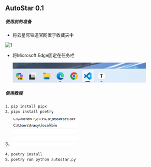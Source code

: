 ## AutoStar 0.1

##### 使用前的准备

- 将云星穹铁道官网置于收藏夹中

![1](https://github.com/EnjoyCodeX/AutoStarRailX/tree/main/MdPhoto/1.png)

- 将Microsoft Edge固定在任务栏

  ![2](.\MdPhoto\2.png)





##### 使用教程

```
1、pip install pipx
2、pipx install poetry
```

3、![3](.\MdPhoto\3.png)

```
4、poetry install
5、poetry run python autostar.py
```
